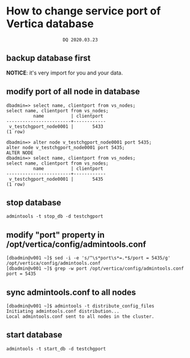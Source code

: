 # How to change service port of Vertica database

```text
                     DQ 2020.03.23
```

## backup database first

**NOTICE**: it's very import for you and your data.

## modify port of all node in database

```SH
dbadmin=> select name, clientport from vs_nodes;
select name, clientport from vs_nodes;
          name          | clientport
------------------------+------------
 v_testchgport_node0001 |       5433
(1 row)

dbadmin=> alter node v_testchgport_node0001 port 5435;
alter node v_testchgport_node0001 port 5435;
ALTER NODE
dbadmin=> select name, clientport from vs_nodes;
select name, clientport from vs_nodes;
          name          | clientport
------------------------+------------
 v_testchgport_node0001 |       5435
(1 row)
```

## stop database

```SH
admintools -t stop_db -d testchgport
```

## modify "port" property in /opt/vertica/config/admintools.conf

```SH
[dbadmin@v001 ~]$ sed -i -e 's/^\s*port\s*=.*$/port = 5435/g' /opt/vertica/config/admintools.conf
[dbadmin@v001 ~]$ grep -w port /opt/vertica/config/admintools.conf
port = 5435
```

## sync admintools.conf to all nodes

```SH
[dbadmin@v001 ~]$ admintools -t distribute_config_files
Initiating admintools.conf distribution...
Local admintools.conf sent to all nodes in the cluster.
```

## start database

```SH
admintools -t start_db -d testchgport
```
